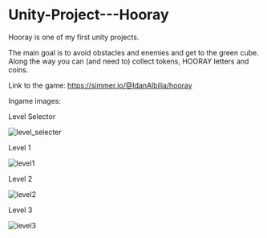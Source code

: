 # Unity-Project---Hooray

Hooray is one of my first unity projects.

The main goal is to avoid obstacles and enemies and get to the green cube.
Along the way you can (and need to) collect tokens, HOORAY letters and coins.

Link to the game:
https://simmer.io/@IdanAlbilia/hooray

Ingame images:

Level Selector

![level_selecter](https://user-images.githubusercontent.com/54328209/97080556-ed30a300-1604-11eb-968d-f5473b616dbc.png)

Level 1

![level1](https://user-images.githubusercontent.com/54328209/97080593-2832d680-1605-11eb-8995-217eef5d858f.png)

Level 2

![level2](https://user-images.githubusercontent.com/54328209/97080601-3e409700-1605-11eb-98e0-b2f89f2eaee7.png)

Level 3 

![level3](https://user-images.githubusercontent.com/54328209/97080609-48fb2c00-1605-11eb-8d4f-78b2d7b54b5b.png)
